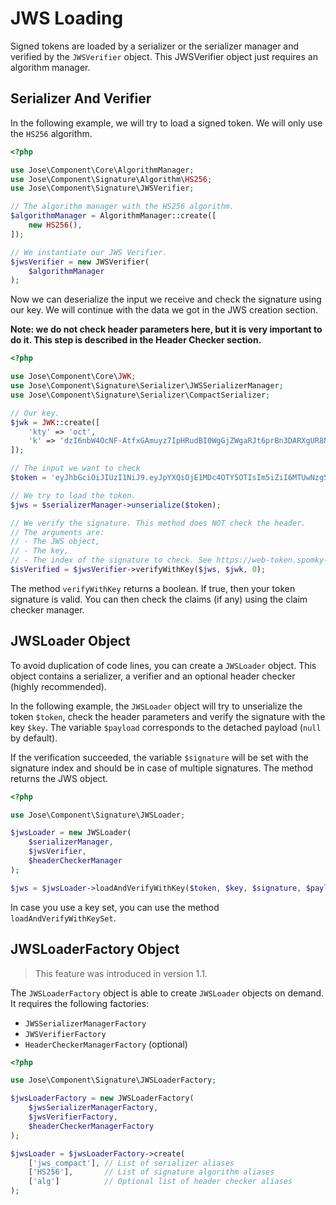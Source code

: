 # JWS Loading

Signed tokens are loaded by a serializer or the serializer manager and verified by the `JWSVerifier` object. This JWSVerifier object just requires an algorithm manager.

## Serializer And Verifier

In the following example, we will try to load a signed token. We will only use the `HS256` algorithm.

```php
<?php

use Jose\Component\Core\AlgorithmManager;
use Jose\Component\Signature\Algorithm\HS256;
use Jose\Component\Signature\JWSVerifier;

// The algorithm manager with the HS256 algorithm.
$algorithmManager = AlgorithmManager::create([
    new HS256(),
]);

// We instantiate our JWS Verifier.
$jwsVerifier = new JWSVerifier(
    $algorithmManager
);
```

Now we can deserialize the input we receive and check the signature using our key. We will continue with the data we got in the JWS creation section.

**Note: we do not check header parameters here, but it is very important to do it. This step is described in the Header Checker section.**

```php
<?php

use Jose\Component\Core\JWK;
use Jose\Component\Signature\Serializer\JWSSerializerManager;
use Jose\Component\Signature\Serializer\CompactSerializer;

// Our key.
$jwk = JWK::create([
    'kty' => 'oct',
    'k' => 'dzI6nbW4OcNF-AtfxGAmuyz7IpHRudBI0WgGjZWgaRJt6prBn3DARXgUR8NVwKhfL43QBIU2Un3AvCGCHRgY4TbEqhOi8-i98xxmCggNjde4oaW6wkJ2NgM3Ss9SOX9zS3lcVzdCMdum-RwVJ301kbin4UtGztuzJBeg5oVN00MGxjC2xWwyI0tgXVs-zJs5WlafCuGfX1HrVkIf5bvpE0MQCSjdJpSeVao6-RSTYDajZf7T88a2eVjeW31mMAg-jzAWfUrii61T_bYPJFOXW8kkRWoa1InLRdG6bKB9wQs9-VdXZP60Q4Yuj_WZ-lO7qV9AEFrUkkjpaDgZT86w2g',
]);

// The input we want to check
$token = 'eyJhbGciOiJIUzI1NiJ9.eyJpYXQiOjE1MDc4OTY5OTIsIm5iZiI6MTUwNzg5Njk5MiwiZXhwIjoxNTA3OTAwNTkyLCJpc3MiOiJNeSBzZXJ2aWNlIiwiYXVkIjoiWW91ciBhcHBsaWNhdGlvbiJ9.eycp9PTdgO4WA-68-AMoHPwsKDr68NhjIQKz4lUkiI0';

// We try to load the token.
$jws = $serializerManager->unserialize($token);

// We verify the signature. This method does NOT check the header.
// The arguments are:
// - The JWS object,
// - The key,
// - The index of the signature to check. See https://web-token.spomky-labs.com/advanced-topics/serialization
$isVerified = $jwsVerifier->verifyWithKey($jws, $jwk, 0);
```

The method `verifyWithKey` returns a boolean. If true, then your token signature is valid. You can then check the claims \(if any\) using the claim checker manager.

## JWSLoader Object

To avoid duplication of code lines, you can create a `JWSLoader` object. This object contains a serializer, a verifier and an optional header checker \(highly recommended\).

In the following example, the `JWSLoader` object will try to unserialize the token `$token`, check the header parameters and verify the signature with the key `$key`. The variable `$payload` corresponds to the detached payload \(`null` by default\).

If the verification succeeded, the variable `$signature` will be set with the signature index and should be in case of multiple signatures. The method returns the JWS object.

```php
<?php

use Jose\Component\Signature\JWSLoader;

$jwsLoader = new JWSLoader(
    $serializerManager,
    $jwsVerifier,
    $headerCheckerManager
);

$jws = $jwsLoader->loadAndVerifyWithKey($token, $key, $signature, $payload);
```

In case you use a key set, you can use the method `loadAndVerifyWithKeySet`.

## JWSLoaderFactory Object

> This feature was introduced in version 1.1.

The `JWSLoaderFactory` object is able to create `JWSLoader` objects on demand. It requires the following factories:

* `JWSSerializerManagerFactory`
* `JWSVerifierFactory`
* `HeaderCheckerManagerFactory` \(optional\)

```php
<?php

use Jose\Component\Signature\JWSLoaderFactory;

$jwsLoaderFactory = new JWSLoaderFactory(
    $jwsSerializerManagerFactory,
    $jwsVerifierFactory,
    $headerCheckerManagerFactory
);

$jwsLoader = $jwsLoaderFactory->create(
    ['jws_compact'], // List of serializer aliases
    ['HS256'],       // List of signature algorithm aliases
    ['alg']          // Optional list of header checker aliases
);
```

